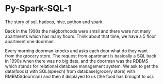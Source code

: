 # Py-Spark-SQL-1
The story of sql, hadoop, hive, python and spark.

  Back in the 1990s the neigborhoods were small and there were not many apartments which has many floors.
Think about that time, we have a 5 floor apartment one doorman.

  Every morning doorman knocks and asks each door what do they want from the grocery store. The request from apartmant
is basically a SQL back in 1990s when there was no big data, and the doorman was the RDBMS which stands for relational database management system. We ask to get the data(foods) with SQL(speech) from database(grocery store) with RMBMS(doorman) and then it displayed to us (the food has brought to us).
